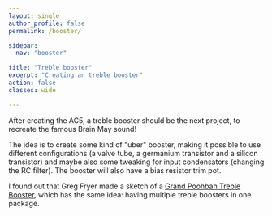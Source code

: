 ```yaml
---
layout: single
author_profile: false
permalink: /booster/

sidebar:
  nav: "booster"

title: "Treble booster"
excerpt: "Creating an treble booster"
action: false
classes: wide

---
```

After creating the AC5, a treble booster should be the next project, to recreate the famous Brain May sound!

The idea is to create some kind of "uber" booster, making it possible to use different configurations (a valve tube, a germanium transistor and a silicon transistor) and maybe also some tweaking for input condensators (changing the RC filter). The booster will also have a bias resistor trim pot.

I found out that Greg Fryer made a sketch of a [Grand Poohbah Treble Booster](https://fryerguitars.com/pedals-tech/), which has the same idea: having multiple treble boosters in one package.
